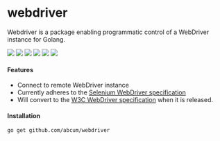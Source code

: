 # webdriver

Webdriver is a package enabling programmatic control of a WebDriver instance for Golang.

[![](https://img.shields.io/circleci/token/f8a5da8c673cdc83e460eb7a1460edd947c9a748/project/abcum/webdriver/master.svg?style=flat-square)](https://circleci.com/gh/abcum/webdriver) [![](https://img.shields.io/badge/status-0.1.0-ff00bb.svg?style=flat-square)](https://github.com/abcum/webdriver) [![](https://img.shields.io/badge/godoc-reference-blue.svg?style=flat-square)](https://godoc.org/github.com/abcum/webdriver) [![](https://goreportcard.com/badge/github.com/abcum/webdriver?style=flat-square)](https://goreportcard.com/report/github.com/abcum/webdriver) [![](https://img.shields.io/coveralls/abcum/webdriver/master.svg?style=flat-square)](https://coveralls.io/github/abcum/webdriver?branch=master) [![](https://img.shields.io/badge/license-Apache_License_2.0-00bfff.svg?style=flat-square)](https://github.com/abcum/webdriver) 

#### Features

- Connect to remote WebDriver instance
- Currently adheres to the [Selenium WebDriver specification](https://github.com/SeleniumHQ/selenium/wiki/JsonWireProtocol)
- Will convert to the [W3C WebDriver specification](https://w3c.github.io/webdriver/webdriver-spec.html) when it is released.

#### Installation

```bash
go get github.com/abcum/webdriver
```
